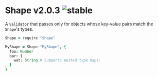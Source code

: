 
# Shape v2.0.3 ![stable](https://img.shields.io/badge/stability-stable-4EBA0F.svg?style=flat)

A [`Validator`](https://github.com/aleclarson/Validator) that passes only for objects whose key-value pairs match the `Shape`'s types.

```coffee
Shape = require "Shape"

MyShape = Shape "MyShape", {
  foo: Number
  bar: {
    wat: String # Supports nested type maps!
  }
}
```
